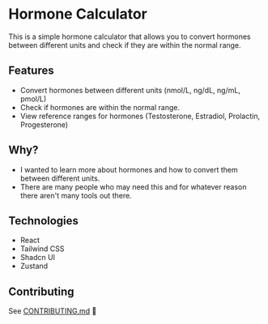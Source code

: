 # Hormone Calculator

This is a simple hormone calculator that allows you to convert hormones between different units and check if they are within the normal range.

## Features

- Convert hormones between different units (nmol/L, ng/dL, ng/mL, pmol/L)
- Check if hormones are within the normal range.
- View reference ranges for hormones (Testosterone, Estradiol, Prolactin, Progesterone)

## Why?
- I wanted to learn more about hormones and how to convert them between different units.
- There are many people who may need this and for whatever reason there aren't many tools out there.

## Technologies

- React
- Tailwind CSS
- Shadcn UI
- Zustand

## Contributing

See [CONTRIBUTING.md](CONTRIBUTING.md) 💜
